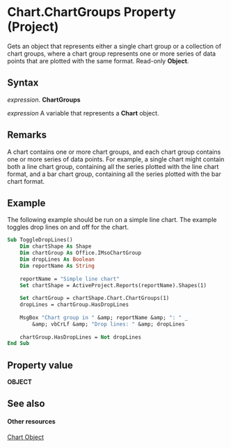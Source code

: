 
# Chart.ChartGroups Property (Project)
Gets an object that represents either a single chart group or a collection of chart groups, where a chart group represents one or more series of data points that are plotted with the same format. Read-only  **Object**.

## Syntax

 _expression_. **ChartGroups**

 _expression_ A variable that represents a **Chart** object.


## Remarks

A chart contains one or more chart groups, and each chart group contains one or more series of data points. For example, a single chart might contain both a line chart group, containing all the series plotted with the line chart format, and a bar chart group, containing all the series plotted with the bar chart format.


## Example

The following example should be run on a simple line chart. The example toggles drop lines on and off for the chart.


```vb
Sub ToggleDropLines()
    Dim chartShape As Shape
    Dim chartGroup As Office.IMsoChartGroup
    Dim dropLines As Boolean
    Dim reportName As String
    
    reportName = "Simple line chart"
    Set chartShape = ActiveProject.Reports(reportName).Shapes(1)
    
    Set chartGroup = chartShape.Chart.ChartGroups(1)
    dropLines = chartGroup.HasDropLines
    
    MsgBox "Chart group in " &amp; reportName &amp; ": " _
        &amp; vbCrLf &amp; "Drop lines: " &amp; dropLines
        
    chartGroup.HasDropLines = Not dropLines
End Sub
```


## Property value

 **OBJECT**


## See also


#### Other resources


[Chart Object](810d4ec1-69d2-c432-b9da-57042b783b85.md)